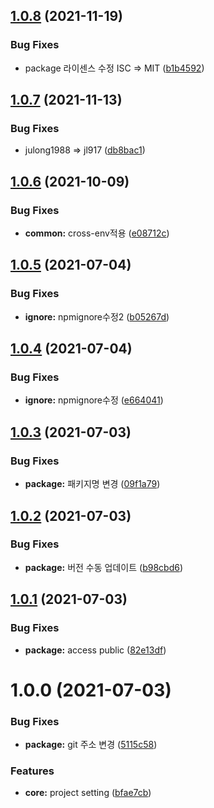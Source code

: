 ## [1.0.8](https://github.com/jl917/react_project_generator/compare/v1.0.7...v1.0.8) (2021-11-19)


### Bug Fixes

* package 라이센스 수정 ISC => MIT ([b1b4592](https://github.com/jl917/react_project_generator/commit/b1b4592c02dcb63c00ec8fe2b0120e1ef756517d))

## [1.0.7](https://github.com/jl917/react_project_generator/compare/v1.0.6...v1.0.7) (2021-11-13)


### Bug Fixes

* julong1988 => jl917 ([db8bac1](https://github.com/jl917/react_project_generator/commit/db8bac188ea33ebb0acc98d50baf14b568fce4d0))

## [1.0.6](https://github.com/jl917/react_project_generator/compare/v1.0.5...v1.0.6) (2021-10-09)


### Bug Fixes

* **common:** cross-env적용 ([e08712c](https://github.com/jl917/react_project_generator/commit/e08712cda61ea210c4ddd1d2640e874130d62e31))

## [1.0.5](https://github.com/jl917/react_project_generator/compare/v1.0.4...v1.0.5) (2021-07-04)


### Bug Fixes

* **ignore:** npmignore수정2 ([b05267d](https://github.com/jl917/react_project_generator/commit/b05267d7854519db4a0d6d1289b7122211c75f6d))

## [1.0.4](https://github.com/jl917/react_project_generator/compare/v1.0.3...v1.0.4) (2021-07-04)


### Bug Fixes

* **ignore:** npmignore수정 ([e664041](https://github.com/jl917/react_project_generator/commit/e6640418a685886ae980008ddef0a69de8a788d1))

## [1.0.3](https://github.com/jl917/react_project_generator/compare/v1.0.2...v1.0.3) (2021-07-03)


### Bug Fixes

* **package:** 패키지명 변경 ([09f1a79](https://github.com/jl917/react_project_generator/commit/09f1a793fe4136b001fe3a6cc01ed640b2da6218))

## [1.0.2](https://github.com/jl917/react_project_generator/compare/v1.0.1...v1.0.2) (2021-07-03)


### Bug Fixes

* **package:** 버전 수동 업데이트 ([b98cbd6](https://github.com/jl917/react_project_generator/commit/b98cbd66737fe2270fc86f28e01657dfd79535c2))

## [1.0.1](https://github.com/jl917/react_project_generator/compare/v1.0.0...v1.0.1) (2021-07-03)


### Bug Fixes

* **package:** access public ([82e13df](https://github.com/jl917/react_project_generator/commit/82e13df951227b7085a73ed882eca9f32e49be4b))

# 1.0.0 (2021-07-03)


### Bug Fixes

* **package:** git 주소 변경 ([5115c58](https://github.com/jl917/react_project_generator/commit/5115c583d6d9224def67beda339168c5d54fe8cd))


### Features

* **core:** project setting ([bfae7cb](https://github.com/jl917/react_project_generator/commit/bfae7cb1ae77fe43414a314f2ec7d24d732fdfa2))
